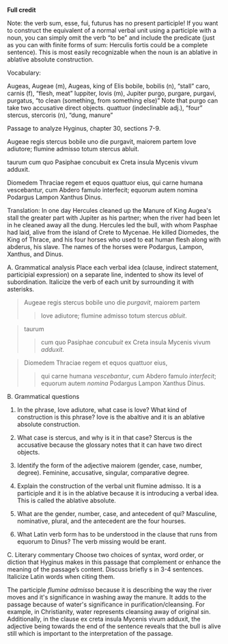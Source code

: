 **Full credit**


Note: the verb sum, esse, fui, futurus has no present participle! If you want to construct the equivalent of a normal verbal unit using a participle with a noun, you can simply omit the verb “to be” and include the predicate (just as you can with finite forms of sum: Herculis fortis could be a complete sentence). This is most easily recognizable when the noun is an ablative in ablative absolute construction.

Vocabulary:

Augeas, Augeae (m), Augeas, king of Elis
bobile, bobilis (n), “stall”
caro, carnis (f), “flesh, meat”
Iuppiter, Iovis (m), Jupiter
purgo, purgare, purgavi, purgatus, “to clean (something, from something else)” Note that purgo can take two accusative direct objects.
quattuor (indeclinable adj.), “four”
stercus, stercoris (n), “dung, manure”

Passage to analyze
Hyginus, chapter 30, sections 7-9.

Augeae regis stercus bobile uno die purgavit, maiorem partem Iove adiutore; flumine admisso totum stercus abluit.

taurum cum quo Pasiphae concubuit ex Creta insula Mycenis vivum adduxit.

Diomedem Thraciae regem et equos quattuor eius, qui carne humana vescebantur, cum Abdero famulo interfecit; equorum autem nomina Podargus Lampon Xanthus Dinus.

Translation: 
In one day Hercules cleaned up the Manure of King Augea's stall the greater part with Jupiter as his partner; when the river had been let in he cleaned away all the dung. 
Hercules led the bull, with whom Pasphae had laid, alive from the island of Crete to Mycenae.
He killed Diomedes, the King of Thrace, and his four horses who used to eat human flesh along with abderus, his slave. The names of the horses were Podargus, Lampon, Xanthus, and Dinus. 


A. Grammatical analysis
Place each verbal idea (clause, indirect statement, participial expression) on a separate line, indented to show its level of subordination. Italicize the verb of each unit by surrounding it with asterisks.

>Augeae regis stercus bobile uno die *purgavit*, 
>maiorem partem 
>>Iove adiutore;
>>flumine admisso 
>totum stercus *abluit*.

>taurum 
>>cum quo Pasiphae *concubuit* 
>ex Creta insula Mycenis vivum *adduxit*.

>Diomedem Thraciae regem et equos quattuor eius, 
>>qui carne humana *vescebantur*,
>cum Abdero famulo *interfecit*;
>equorum autem *nomina* Podargus Lampon Xanthus Dinus.


B. Grammatical questions
1. In the phrase, Iove adiutore, what case is Iove? What kind of construction is this phrase?
Iove is the abaltive and it is an ablative absolute construction.  

2. What case is stercus, and why is it in that case?
Stercus is the accusative because the glossary notes that it can have two direct objects. 

3. Identify the form of the adjective maiorem (gender, case, number, degree).
 Feminine, accusative, singular, comparative degree. 

4. Explain the construction of the verbal unit flumine admisso.
It is a participle and it is in the ablative because it is introducing a verbal idea. This is called the ablative absolute.  

5. What are the gender, number, case, and antecedent of qui?
Masculine, nominative, plural, and the antecedent are the four hourses. 

6. What Latin verb form has to be understood in the clause that runs from equorum to Dinus?
The verb missing would be erant. 

C. Literary commentary
Choose two choices of syntax, word order, or diction that Hyginus makes in this passage that complement or enhance the meaning of the passage’s content. Discuss briefly s in 3-4 sentences. Italicize Latin words when citing them.

The participle *flumine admisso* because it is describing the way the river moves and it's significance in washing away the manure. It adds to the passage because of water's significance in purification/cleansing. For example, in Christianity, water represents cleansing away of original sin. Additionally, in the clause ex creta insula Mycenis vivum adduxit, the adjective being towards the end of the sentence reveals that the bull is alive still which is important to the interpretation of the passage. 



